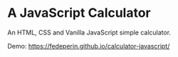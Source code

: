 # A JavaScript Calculator
An HTML, CSS and Vanilla JavaScript simple calculator. <br>

Demo: https://fedeperin.github.io/calculator-javascript/
